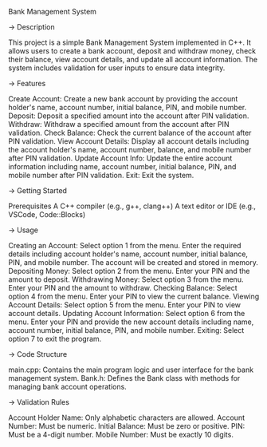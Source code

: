 Bank Management System

-> Description

This project is a simple Bank Management System implemented in C++. It allows users to create a bank account, deposit and withdraw money, check their balance, view account details, and update all account information. The system includes validation for user inputs to ensure data integrity.

-> Features

Create Account: Create a new bank account by providing the account holder's name, account number, initial balance, PIN, and mobile number.
Deposit: Deposit a specified amount into the account after PIN validation.
Withdraw: Withdraw a specified amount from the account after PIN validation.
Check Balance: Check the current balance of the account after PIN validation.
View Account Details: Display all account details including the account holder's name, account number, balance, and mobile number after PIN validation.
Update Account Info: Update the entire account information including name, account number, initial balance, PIN, and mobile number after PIN validation.
Exit: Exit the system.

-> Getting Started

Prerequisites
A C++ compiler (e.g., g++, clang++)
A text editor or IDE (e.g., VSCode, Code::Blocks)

-> Usage

Creating an Account:
Select option 1 from the menu.
Enter the required details including account holder's name, account number, initial balance, PIN, and mobile number.
The account will be created and stored in memory.
Depositing Money:
Select option 2 from the menu.
Enter your PIN and the amount to deposit.
Withdrawing Money:
Select option 3 from the menu.
Enter your PIN and the amount to withdraw.
Checking Balance:
Select option 4 from the menu.
Enter your PIN to view the current balance.
Viewing Account Details:
Select option 5 from the menu.
Enter your PIN to view account details.
Updating Account Information:
Select option 6 from the menu.
Enter your PIN and provide the new account details including name, account number, initial balance, PIN, and mobile number.
Exiting:
Select option 7 to exit the program.


-> Code Structure

main.cpp: Contains the main program logic and user interface for the bank management system.
Bank.h: Defines the Bank class with methods for managing bank account operations.


-> Validation Rules

Account Holder Name: Only alphabetic characters are allowed.
Account Number: Must be numeric.
Initial Balance: Must be zero or positive.
PIN: Must be a 4-digit number.
Mobile Number: Must be exactly 10 digits.
